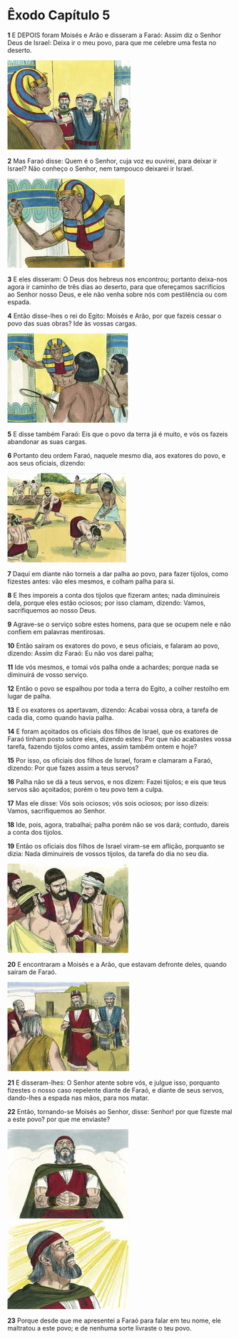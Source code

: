 # Êxodo Capítulo 5

**1** 	E DEPOIS foram Moisés e Arão e disseram a Faraó: Assim diz o Senhor Deus de Israel: Deixa ir o meu povo, para que me celebre uma festa no deserto.

![](../Images/SweetPublishing/2-5-1.jpg) 

**2** 	Mas Faraó disse: Quem é o Senhor, cuja voz eu ouvirei, para deixar ir Israel? Não conheço o Senhor, nem tampouco deixarei ir Israel.

![](../Images/SweetPublishing/2-5-2.jpg) 

**3** 	E eles disseram: O Deus dos hebreus nos encontrou; portanto deixa-nos agora ir caminho de três dias ao deserto, para que ofereçamos sacrifícios ao Senhor nosso Deus, e ele não venha sobre nós com pestilência ou com espada.

**4** 	Então disse-lhes o rei do Egito: Moisés e Arão, por que fazeis cessar o povo das suas obras? Ide às vossas cargas.

![](../Images/SweetPublishing/2-5-3.jpg) 

**5** 	E disse também Faraó: Eis que o povo da terra já é muito, e vós os fazeis abandonar as suas cargas.

**6** 	Portanto deu ordem Faraó, naquele mesmo dia, aos exatores do povo, e aos seus oficiais, dizendo:

![](../Images/SweetPublishing/2-5-4.jpg) 

**7** 	Daqui em diante não torneis a dar palha ao povo, para fazer tijolos, como fizestes antes: vão eles mesmos, e colham palha para si.

**8** 	E lhes imporeis a conta dos tijolos que fizeram antes; nada diminuireis dela, porque eles estão ociosos; por isso clamam, dizendo: Vamos, sacrifiquemos ao nosso Deus.

**9** 	Agrave-se o serviço sobre estes homens, para que se ocupem nele e não confiem em palavras mentirosas.

**10** 	Então saíram os exatores do povo, e seus oficiais, e falaram ao povo, dizendo: Assim diz Faraó: Eu não vos darei palha;

**11** 	Ide vós mesmos, e tomai vós palha onde a achardes; porque nada se diminuirá de vosso serviço.

**12** 	Então o povo se espalhou por toda a terra do Egito, a colher restolho em lugar de palha.

**13** 	E os exatores os apertavam, dizendo: Acabai vossa obra, a tarefa de cada dia, como quando havia palha.

**14** 	E foram açoitados os oficiais dos filhos de Israel, que os exatores de Faraó tinham posto sobre eles, dizendo estes: Por que não acabastes vossa tarefa, fazendo tijolos como antes, assim também ontem e hoje?

**15** 	Por isso, os oficiais dos filhos de Israel, foram e clamaram a Faraó, dizendo: Por que fazes assim a teus servos?

**16** 	Palha não se dá a teus servos, e nos dizem: Fazei tijolos; e eis que teus servos são açoitados; porém o teu povo tem a culpa.

**17** 	Mas ele disse: Vós sois ociosos; vós sois ociosos; por isso dizeis: Vamos, sacrifiquemos ao Senhor.

**18** 	Ide, pois, agora, trabalhai; palha porém não se vos dará; contudo, dareis a conta dos tijolos.

**19** 	Então os oficiais dos filhos de Israel viram-se em aflição, porquanto se dizia: Nada diminuireis de vossos tijolos, da tarefa do dia no seu dia.

![](../Images/SweetPublishing/2-5-5.jpg) 

**20** 	E encontraram a Moisés e a Arão, que estavam defronte deles, quando saíram de Faraó.

![](../Images/SweetPublishing/2-5-8.jpg) 

**21** 	E disseram-lhes: O Senhor atente sobre vós, e julgue isso, porquanto fizestes o nosso caso repelente diante de Faraó, e diante de seus servos, dando-lhes a espada nas mãos, para nos matar.

**22** 	Então, tornando-se Moisés ao Senhor, disse: Senhor! por que fizeste mal a este povo? por que me enviaste?

![](../Images/SweetPublishing/2-5-6.jpg) ![](../Images/SweetPublishing/2-5-7.jpg) 

**23** 	Porque desde que me apresentei a Faraó para falar em teu nome, ele maltratou a este povo; e de nenhuma sorte livraste o teu povo.

